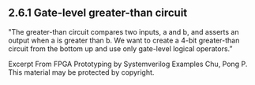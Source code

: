 ## 2.6.1 Gate-level greater-than circuit 
"The greater-than circuit compares two inputs, a and b, and asserts an output when a is greater than b. We want to create a 4-bit greater-than circuit from the bottom up and use only gate-level logical operators.”

Excerpt From
FPGA Prototyping by Systemverilog Examples
Chu, Pong P.
This material may be protected by copyright.
